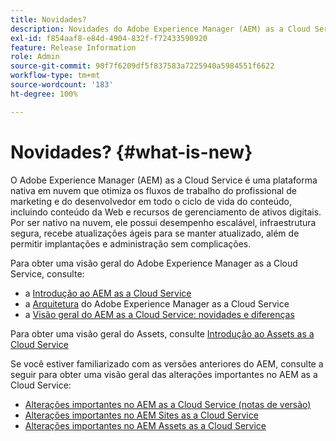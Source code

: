 ```yaml
---
title: Novidades?
description: Novidades do Adobe Experience Manager (AEM) as a Cloud Service.
exl-id: f854aaf8-e84d-4904-832f-f72433590920
feature: Release Information
role: Admin
source-git-commit: 90f7f6209df5f837583a7225940a5984551f6622
workflow-type: tm+mt
source-wordcount: '183'
ht-degree: 100%

---
```


# Novidades? {#what-is-new}

<!-- For the pre-release of Adobe Experience Manager (AEM) as a Cloud Service everything is new. -->

O Adobe Experience Manager (AEM) as a Cloud Service é uma plataforma nativa em nuvem que otimiza os fluxos de trabalho do profissional de marketing e do desenvolvedor em todo o ciclo de vida do conteúdo, incluindo conteúdo da Web e recursos de gerenciamento de ativos digitais. Por ser nativo na nuvem, ele possui desempenho escalável, infraestrutura segura, recebe atualizações ágeis para se manter atualizado, além de permitir implantações e administração sem complicações.

Para obter uma visão geral do Adobe Experience Manager as a Cloud Service, consulte:
* a [Introdução ao AEM as a Cloud Service](/help/overview/introduction.md)
* a [Arquitetura](/help/overview/architecture.md) do Adobe Experience Manager as a Cloud Service
* a [Visão geral do AEM as a Cloud Service: novidades e diferenças](/help/overview/what-is-new-and-different.md)

<!-- Link to introduction or what's new of Sites. -->

Para obter uma visão geral do Assets, consulte [Introdução ao Assets as a Cloud Service](/help/assets/overview.md)

Se você estiver familiarizado com as versões anteriores do AEM, consulte a seguir para obter uma visão geral das alterações importantes no AEM as a Cloud Service:

* [Alterações importantes no AEM as a Cloud Service (notas de versão)](/help/release-notes/aem-cloud-changes.md)
* [Alterações importantes no AEM Sites as a Cloud Service](/help/sites-cloud/sites-cloud-changes.md)
* [Alterações importantes no AEM Assets as a Cloud Service](/help/assets/assets-cloud-changes.md)
